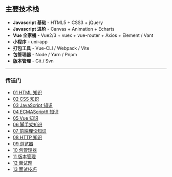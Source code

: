 ## 主要技术栈

- **Javascript 基础** - HTML5 + CSS3 + jQuery
- **Javascript 进阶** - Canvas + Animation + Echarts
- **Vue 全家桶** - Vue2/3 + vuex + vue-router + Axios + Element / Vant
- **小程序** - uni-app
- **打包工具** - Vue-CLI / Webpack / Vite
- **包管理器** - Node / Yarn / Pnpm
- **版本管理** - Git / Svn

<hr style="height:0px;border:none;border-top:2px solid #d8d8d8;" />

### 传送门

- [01 HTML 知识](%E7%9F%A5%E8%AF%86%E4%BC%A0%E9%80%81%E9%97%A8/01-HTML.md)
- [02 CSS 知识](%E7%9F%A5%E8%AF%86%E4%BC%A0%E9%80%81%E9%97%A8/02-CSS.md)
- [03 JavaScript 知识](%E7%9F%A5%E8%AF%86%E4%BC%A0%E9%80%81%E9%97%A8/03-JavsScript.md)
- [04 ECMAScript6 知识](%E7%9F%A5%E8%AF%86%E4%BC%A0%E9%80%81%E9%97%A8/04-es6.md)
- [05 Vue 知识](%E7%9F%A5%E8%AF%86%E4%BC%A0%E9%80%81%E9%97%A8/05-Vue.md)
- [06 脚手架知识](%E7%9F%A5%E8%AF%86%E4%BC%A0%E9%80%81%E9%97%A8/06-%E8%84%9A%E6%89%8B%E6%9E%B6.md)
- [07 前端理论知识](%E7%9F%A5%E8%AF%86%E4%BC%A0%E9%80%81%E9%97%A8/07-%E5%89%8D%E7%AB%AF%E7%90%86%E8%AE%BA%E7%9F%A5%E8%AF%86.md)
- [08 HTTP 知识](%E7%9F%A5%E8%AF%86%E4%BC%A0%E9%80%81%E9%97%A8/08-HTTP.md)
- [09 浏览器](%E7%9F%A5%E8%AF%86%E4%BC%A0%E9%80%81%E9%97%A8/09-%E6%B5%8F%E8%A7%88%E5%99%A8.md)
- [10 包管理器](%E7%9F%A5%E8%AF%86%E4%BC%A0%E9%80%81%E9%97%A8/10-%E5%8C%85%E7%AE%A1%E7%90%86%E5%99%A8.md)
- [11 版本管理](%E7%9F%A5%E8%AF%86%E4%BC%A0%E9%80%81%E9%97%A8/11-%E7%89%88%E6%9C%AC%E7%AE%A1%E7%90%86.md)
- [12 面试题](%E7%9F%A5%E8%AF%86%E4%BC%A0%E9%80%81%E9%97%A8/12-%E9%9D%A2%E8%AF%95%E9%A2%98.md)
- [13 面试技巧](%E7%9F%A5%E8%AF%86%E4%BC%A0%E9%80%81%E9%97%A8/13-%E9%9D%A2%E8%AF%95%E6%8A%80%E5%B7%A7.md)
